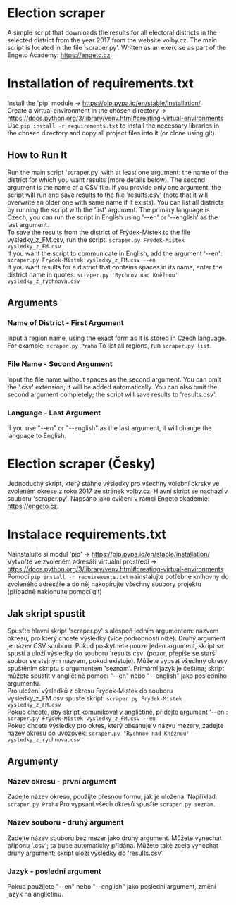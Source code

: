 # Election scraper
A simple script that downloads the results for all electoral districts in the selected district from the year 2017 from the website volby.cz. The main script is located in the file 'scraper.py'. Written as an exercise as part of the Engeto Academy: <https://engeto.cz>.

# Installation of requirements.txt
Install the 'pip' module -> <https://pip.pypa.io/en/stable/installation/><br>
Create a virtual environment in the chosen directory -> <https://docs.python.org/3/library/venv.html#creating-virtual-environments><br>
Use ```pip install -r requirements.txt``` to install the necessary libraries in the chosen directory and copy all project files into it (or clone using git).

## How to Run It
Run the main script 'scraper.py' with at least one argument: the name of the district for which you want results (more details below). The second argument is the name of a CSV file. If you provide only one argument, the script will run and save results to the file 'results.csv' (note that it will overwrite an older one with same name if it exists). You can list all districts by running the script with the 'list' argument. The primary language is Czech; you can run the script in English using '--en' or '--english' as the last argument.<br>
To save the results from the district of Frýdek-Místek to the file vysledky_z_FM.csv, run the script: 
```scraper.py Frýdek-Místek vysledky_z_FM.csv```<br>
If you want the script to communicate in English, add the argument '--en': 
```scraper.py Frýdek-Místek vysledky_z_FM.csv --en```<br>
If you want results for a district that contains spaces in its name, enter the district name in quotes: ```scraper.py 'Rychnov nad Kněžnou' vysledky_z_rychnova.csv```

## Arguments
### Name of District - First Argument
Input a region name, using the exact form as it is stored in Czech language. For example: ```scraper.py Praha```
To list all regions, run ```scraper.py list```.

### File Name - Second Argument
Input the file name without spaces as the second argument. You can omit the '.csv' extension; it will be added automatically. You can also omit the second argument completely; the script will save results to 'results.csv'.

### Language - Last Argument
If you use "--en" or "--english" as the last argument, it will change the language to English.

# Election scraper (Česky)

Jednoduchý skript, který stáhne výsledky pro všechny volební okrsky ve zvoleném okrese z roku 2017 ze stránek volby.cz. Hlavní skript se nachází v souboru 'scraper.py'. Napsáno jako cvičení v rámci Engeto akademie: <https://engeto.cz>.

# Instalace requirements.txt
Nainstalujte si modul 'pip' -> <https://pip.pypa.io/en/stable/installation/><br>
Vytvořte ve zvoleném adresáři virtuální prostředí -> <https://docs.python.org/3/library/venv.html#creating-virtual-environments><br>
Pomocí ```pip install -r requirements.txt``` nainstalujte potřebné knihovny do zvoleného adresáře a do něj nakopírujte všechny soubory projektu (případně naklonujte pomocí git)

## Jak skript spustit
Spusťte hlavní skript 'scraper.py' s alespoň jedním argumentem: názvem okresu, pro který chcete výsledky (více podrobností níže). Druhý argument je název CSV souboru. Pokud poskytnete pouze jeden argument, skript se spustí a uloží výsledky do souboru 'results.csv' (pozor, přepíše se starší soubor se stejným názvem, pokud existuje). Můžete vypsat všechny okresy spuštěním skriptu s argumentem 'seznam'. Primární jazyk je čeština; skript můžete spustit v angličtině pomocí "--en" nebo "--english" jako posledního argumentu.<br>
Pro uložení výsledků z okresu Frýdek-Místek do souboru vysledky_z_FM.csv spusťe skript: ```scraper.py Frýdek-Místek vysledky_z_FM.csv```<br>
Pokud chcete, aby skript komunikoval v angličtině, přidejte argument '--en': ```scraper.py Frýdek-Místek vysledky_z_FM.csv --en```<br>
Pokud chcete výsledky pro okres, který obsahuje v názvu mezery, zadejte název okresu do uvozovek: ```scraper.py 'Rychnov nad Kněžnou' vysledky_z_rychnova.csv```

## Argumenty

### Název okresu - první argument
Zadejte název okresu, použijte přesnou formu, jak je uložena. Například: ```scraper.py Praha```
Pro vypsání všech okresů spusťte ```scraper.py seznam```.

### Název souboru - druhý argument
Zadejte název souboru bez mezer jako druhý argument. Můžete vynechat příponu '.csv'; ta bude automaticky přidána. Můžete také zcela vynechat druhý argument; skript uloží výsledky do 'results.csv'.

### Jazyk - poslední argument
Pokud použijete "--en" nebo "--english" jako poslední argument, změní jazyk na angličtinu.